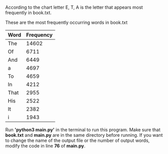 According to the chart letter E, T, A is the letter that appears most frequently in book.txt.

These are the most frequently occurring words in book.txt

Word   | Frequency 
----  | ----  
The|14602
Of|6711
And|6449
a|4697
To|4659
In|4212
That|2955
His|2522
It|2382
i|1943



Run **'python3 main.py'**  in the terminal to run this program. Make 
sure that **book.txt** and **main.py** are in the same directory before running.
If you want to change the name of the output file or the number 
of output words, modify the code in line **76** of **main.py**.